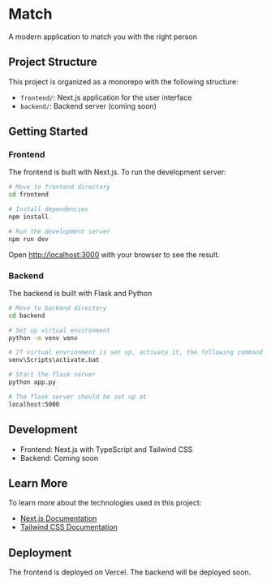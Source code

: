 # Match

A modern application to match you with the right person

## Project Structure

This project is organized as a monorepo with the following structure:

- `frontend/`: Next.js application for the user interface
- `backend/`: Backend server (coming soon)

## Getting Started

### Frontend

The frontend is built with Next.js. To run the development server:

```bash
# Move to frontend directory
cd frontend

# Install dependencies
npm install

# Run the development server
npm run dev
```

Open [http://localhost:3000](http://localhost:3000) with your browser to see the result.

### Backend

The backend is built with Flask and Python

```bash
# Move to backend directory
cd backend

# Set up virtual environment
python -m venv venv

# If virtual envrionment is set up, activate it, the following command is for windows
venv\Scripts\activate.bat

# Start the flask server
python app.py

# The flask server should be set up at
localhost:5000
```

## Development

- Frontend: Next.js with TypeScript and Tailwind CSS
- Backend: Coming soon

## Learn More

To learn more about the technologies used in this project:

- [Next.js Documentation](https://nextjs.org/docs)
- [Tailwind CSS Documentation](https://tailwindcss.com/docs)

## Deployment

The frontend is deployed on Vercel. The backend will be deployed soon.

